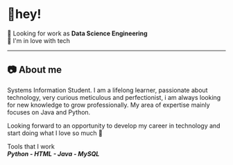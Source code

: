 # 🚀hey!

💼 Looking for work as **Data Science Engineering**<br />
💚 I'm in love with tech
_____________________________________________________________________________________________________________________________________________________________________________________________________________________________________________________
## 📷 About me
Systems Information Student. I am a lifelong learner, passionate about technology, very curious meticulous and perfectionist, i am always looking for new knowledge to grow professionally. My area of expertise mainly focuses on Java and Python.

Looking forward to an opportunity to develop my career in technology and start doing what I love so much 🤍

Tools that I work <br />
**_Python - HTML - Java - MySQL_**
